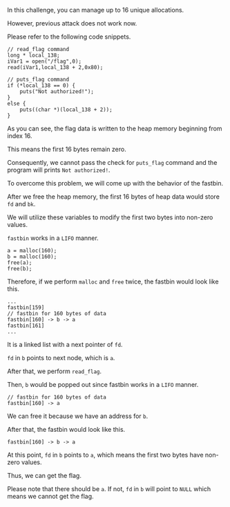 In this challenge, you can manage up to 16 unique allocations.

However, previous attack does not work now.

Please refer to the following code snippets.
```
// read_flag command
long * local_138;
iVar1 = open("/flag",0);
read(iVar1,local_138 + 2,0x80);
```

```
// puts_flag command
if (*local_138 == 0) {
    puts("Not authorized!");
}
else {
    puts((char *)(local_138 + 2));
}
```

As you can see, the flag data is written to the heap memory beginning from index 16.

This means the first 16 bytes remain zero.

Consequently, we cannot pass the check for `puts_flag` command and the program will prints `Not authorized!`.

To overcome this problem, we will come up with the behavior of the fastbin.

After we free the heap memory, the first 16 bytes of heap data would store `fd` and `bk`.

We will utilize these variables to modify the first two bytes into non-zero values.

`fastbin` works in a `LIFO` manner.

```
a = malloc(160);
b = malloc(160);
free(a);
free(b);
```
Therefore, if we perform `malloc` and `free` twice, the fastbin would look like this.

```
...
fastbin[159]
// fastbin for 160 bytes of data
fastbin[160] -> b -> a
fastbin[161]
...
```

It is a linked list with a next pointer of `fd`.

`fd` in `b` points to next node, which is `a`.

After that, we perform `read_flag`.

Then, `b` would be popped out since fastbin works in a `LIFO` manner.
```
// fastbin for 160 bytes of data
fastbin[160] -> a
```

We can free it because we have an address for `b`.

After that, the fastbin would look like this.
```
fastbin[160] -> b -> a
```

At this point, `fd` in `b` points to `a`, which means the first two bytes have non-zero values.

Thus, we can get the flag.

Please note that there should be `a`. If not, `fd` in `b` will point to `NULL` which means we cannot get the flag.
